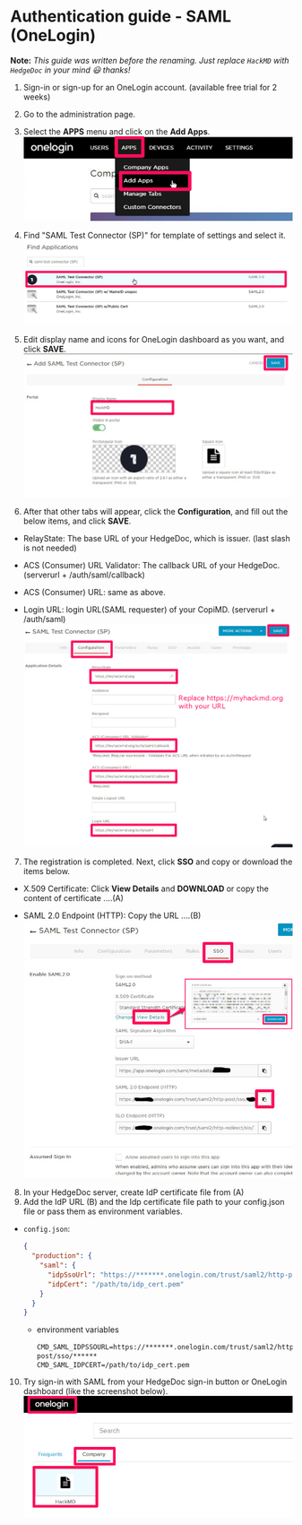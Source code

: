# Authentication guide - SAML (OneLogin)

**Note:** *This guide was written before the renaming. Just replace `HackMD` with `HedgeDoc` in your mind 😃 thanks!*

1. Sign-in or sign-up for an OneLogin account. (available free trial for 2 weeks)

2. Go to the administration page.

3. Select the **APPS** menu and click on the **Add Apps**.  
   ![onelogin-add-app](../../images/auth/onelogin-add-app.png)

4. Find "SAML Test Connector (SP)" for template of settings and select it.  
   ![onelogin-select-template](../../images/auth/onelogin-select-template.png)

5. Edit display name and icons for OneLogin dashboard as you want, and click **SAVE**.  
   ![onelogin-edit-app-name](../../images/auth/onelogin-edit-app-name.png)

6. After that other tabs will appear, click the **Configuration**, and fill out the below items, and click **SAVE**.
  - RelayState: The base URL of your HedgeDoc, which is issuer. (last slash is not needed)

  - ACS (Consumer) URL Validator: The callback URL of your HedgeDoc. (serverurl + /auth/saml/callback)

  - ACS (Consumer) URL: same as above.

  - Login URL: login URL(SAML requester) of your CopiMD. (serverurl + /auth/saml)  
    ![onelogin-edit-sp-metadata](../../images/auth/onelogin-edit-sp-metadata.png)

7. The registration is completed. Next, click **SSO** and copy or download the items below.
  - X.509 Certificate: Click **View Details** and **DOWNLOAD** or copy the content of certificate ....(A)

  - SAML 2.0 Endpoint (HTTP): Copy the URL ....(B)  
    ![onelogin-copy-idp-metadata](../../images/auth/onelogin-copy-idp-metadata.png)

8. In your HedgeDoc server, create IdP certificate file from (A)
9. Add the IdP URL (B) and the Idp certificate file path to your config.json file or pass them as environment variables.
  - `config.json`:
    ```json
    {
      "production": {
        "saml": {
          "idpSsoUrl": "https://*******.onelogin.com/trust/saml2/http-post/sso/******",
          "idpCert": "/path/to/idp_cert.pem"
        }
      }
    }
    ```

    - environment variables
      ```shell
      CMD_SAML_IDPSSOURL=https://*******.onelogin.com/trust/saml2/http-post/sso/******
      CMD_SAML_IDPCERT=/path/to/idp_cert.pem
      ```

10. Try sign-in with SAML from your HedgeDoc sign-in button or OneLogin dashboard (like the screenshot below).  
   ![onelogin-use-dashboard](../../images/auth/onelogin-use-dashboard.png)
